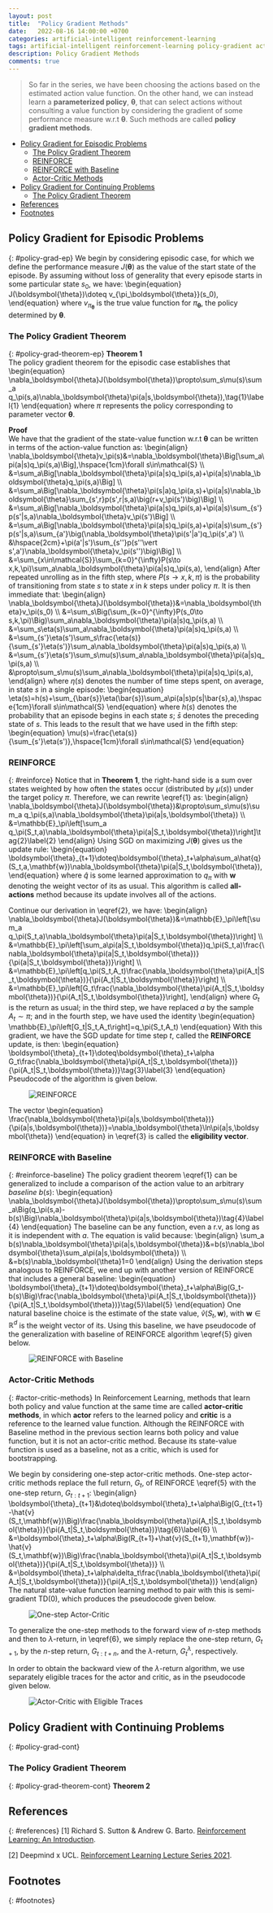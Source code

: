 ```yaml
---
layout: post
title:  "Policy Gradient Methods"
date:   2022-08-16 14:00:00 +0700
categories: artificial-intelligent reinforcement-learning
tags: artificial-intelligent reinforcement-learning policy-gradient actor-critic function-approximation my-rl
description: Policy Gradient Methods
comments: true
---
```

> So far in the series, we have been choosing the actions based on the estimated action value function. On the other hand, we can instead learn a **parameterized policy**, $\boldsymbol{\theta}$, that can select actions without consulting a value function by considering the gradient of some performance measure w.r.t $\boldsymbol{\theta}$. Such methods are called **policy gradient methods**.
<!-- excerpt-end -->

- [Policy Gradient for Episodic Problems](#policy-grad-ep)
	- [The Policy Gradient Theorem](#policy-grad-theorem-ep)
	- [REINFORCE](#reinforce)
	- [REINFORCE with Baseline](#reinforce-baseline)
	- [Actor-Critic Methods](#actor-critic-methods)
- [Policy Gradient for Continuing Problems](#policy-grad-cont)
	- [The Policy Gradient Theorem](#policy-grad-theorem-cont)
- [References](#references)
- [Footnotes](#footnotes)

## Policy Gradient for Episodic Problems
{: #policy-grad-ep}
We begin by considering episodic case, for which we define the performance measure $J(\boldsymbol{\theta})$ as the value of the start state of the episode. By assuming without loss of generality that every episode starts in some particular state $s_0$, we have:
\begin{equation}
J(\boldsymbol{\theta})\doteq v_{\pi_\boldsymbol{\theta}}(s_0),
\end{equation}
where $v_{\pi_\boldsymbol{\theta}}$ is the true value function for $\pi_\boldsymbol{\theta}$, the policy determined by $\boldsymbol{\theta}$.

### The Policy Gradient Theorem
{: #policy-grad-theorem-ep}
**Theorem 1**  
The policy gradient theorem for the episodic case establishes that
\begin{equation}
\nabla_\boldsymbol{\theta}J(\boldsymbol{\theta})\propto\sum_s\mu(s)\sum_a q_\pi(s,a)\nabla_\boldsymbol{\theta}\pi(a|s,\boldsymbol{\theta}),\tag{1}\label{1}
\end{equation}
where $\pi$ represents the policy corresponding to parameter vector $\boldsymbol{\theta}$.

**Proof**  
We have that the gradient of the state-value function w.r.t $\boldsymbol{\theta}$ can be written in terms of the action-value function as:
\begin{align}
\nabla_\boldsymbol{\theta}v_\pi(s)&=\nabla_\boldsymbol{\theta}\Big[\sum_a\pi(a|s)q_\pi(s,a)\Big],\hspace{1cm}\forall s\in\mathcal{S} \\\\ &=\sum_a\Big[\nabla_\boldsymbol{\theta}\pi(a|s)q_\pi(s,a)+\pi(a|s)\nabla_\boldsymbol{\theta}q_\pi(s,a)\Big] \\\\ &=\sum_a\Big[\nabla_\boldsymbol{\theta}\pi(s|a)q_\pi(a,s)+\pi(a|s)\nabla_\boldsymbol{\theta}\sum_{s',r}p(s',r|s,a)\big(r+v_\pi(s')\big)\Big] \\\\ &=\sum_a\Big[\nabla_\boldsymbol{\theta}\pi(a|s)q_\pi(s,a)+\pi(a|s)\sum_{s'}p(s'|s,a)\nabla_\boldsymbol{\theta}v_\pi(s')\Big] \\\\ &=\sum_a\Big[\nabla_\boldsymbol{\theta}\pi(a|s)q_\pi(s,a)+\pi(a|s)\sum_{s'}p(s'|s,a)\sum_{a'}\big(\nabla_\boldsymbol{\theta}\pi(s'|a')q_\pi(s',a') \\\\ &\hspace{2cm}+\pi(a'|s')\sum_{s\'\'}p(s\'\'\vert s',a')\nabla_\boldsymbol{\theta}v_\pi(s\'\')\big)\Big] \\\\ &=\sum_{x\in\mathcal{S}}\sum_{k=0}^{\infty}P(s\to x,k,\pi)\sum_a\nabla_\boldsymbol{\theta}\pi(a|s)q_\pi(s,a),
\end{align}
After repeated unrolling as in the fifth step, where $P(s\to x,k,\pi)$ is the probability of transitioning from state $s$ to state $x$ in $k$ steps under policy $\pi$. It is then immediate that:
\begin{align}
\nabla_\boldsymbol{\theta}J(\boldsymbol{\theta})&=\nabla_\boldsymbol{\theta}v_\pi(s_0) \\\\ &=\sum_s\Big(\sum_{k=0}^{\infty}P(s_0\to s,k,\pi)\Big)\sum_a\nabla_\boldsymbol{\theta}\pi(a|s)q_\pi(s,a) \\\\ &=\sum_s\eta(s)\sum_a\nabla_\boldsymbol{\theta}\pi(a|s)q_\pi(s,a) \\\\ &=\sum_{s'}\eta(s')\sum_s\frac{\eta(s)}{\sum_{s'}\eta(s')}\sum_a\nabla_\boldsymbol{\theta}\pi(a|s)q_\pi(s,a) \\\\ &=\sum_{s'}\eta(s')\sum_s\mu(s)\sum_a\nabla_\boldsymbol{\theta}\pi(a|s)q_\pi(s,a) \\\\ &\propto\sum_s\mu(s)\sum_a\nabla_\boldsymbol{\theta}\pi(a|s)q_\pi(s,a),
\end{align}
where $\eta(s)$ denotes the number of time steps spent, on average, in state $s$ in a single episode:
\begin{equation}
\eta(s)=h(s)+\sum_{\bar{s}}\eta(\bar{s})\sum_a\pi(a|s)p(s|\bar{s},a),\hspace{1cm}\forall s\in\mathcal{S}
\end{equation}
where $h(s)$ denotes the probability that an episode begins in each state $s$; $\bar{s}$ denotes the preceding state of $s$. This leads to the result that we have used in the fifth step:
\begin{equation}
\mu(s)=\frac{\eta(s)}{\sum_{s'}\eta(s')},\hspace{1cm}\forall s\in\mathcal{S}
\end{equation}

### REINFORCE
{: #reinforce}
Notice that in **Theorem 1**, the right-hand side is a sum over states weighted by how often the states occur (distributed by $\mu(s)$) under the target policy $\pi$. Therefore, we can rewrite \eqref{1} as:
\begin{align}
\nabla_\boldsymbol{\theta}J(\boldsymbol{\theta})&\propto\sum_s\mu(s)\sum_a q_\pi(s,a)\nabla_\boldsymbol{\theta}\pi(a|s,\boldsymbol{\theta}) \\\\ &=\mathbb{E}\_\pi\left[\sum_a q_\pi(S_t,a)\nabla_\boldsymbol{\theta}\pi(a|S_t,\boldsymbol{\theta})\right]\tag{2}\label{2}
\end{align}
Using SGD on maximizing $J(\boldsymbol{\theta})$ gives us the update rule:
\begin{equation}
\boldsymbol{\theta}\_{t+1}\doteq\boldsymbol{\theta}\_t+\alpha\sum_a\hat{q}(S_t,a,\mathbf{w})\nabla_\boldsymbol{\theta}\pi(a|S_t,\boldsymbol{\theta}),
\end{equation}
where $\hat{q}$ is some learned approximation to $q_\pi$ with $\mathbf{w}$ denoting the weight vector of its as usual. This algorithm is called **all-actions** method because its update involves all of the actions. 

Continue our derivation in \eqref{2}, we have:
\begin{align}
\nabla_\boldsymbol{\theta}J(\boldsymbol{\theta})&=\mathbb{E}\_\pi\left[\sum_a q_\pi(S_t,a)\nabla_\boldsymbol{\theta}\pi(a|S_t,\boldsymbol{\theta})\right] \\\\ &=\mathbb{E}\_\pi\left[\sum_a\pi(a|S_t,\boldsymbol{\theta})q_\pi(S_t,a)\frac{\nabla_\boldsymbol{\theta}\pi(a|S_t,\boldsymbol{\theta})}{\pi(a|S_t,\boldsymbol{\theta})}\right] \\\\ &=\mathbb{E}\_\pi\left[q_\pi(S_t,A_t)\frac{\nabla_\boldsymbol{\theta}\pi(A_t|S_t,\boldsymbol{\theta})}{\pi(A_t|S_t,\boldsymbol{\theta}}\right] \\\\ &=\mathbb{E}\_\pi\left[G_t\frac{\nabla_\boldsymbol{\theta}\pi(A_t|S_t,\boldsymbol{\theta})}{\pi(A_t|S_t,\boldsymbol{\theta}}\right],
\end{align}
where $G_t$ is the return as usual; in the third step, we have replaced $a$ by the sample $A_t\sim\pi$; and in the fourth step, we have used the identity
\begin{equation}
\mathbb{E}\_\pi\left[G_t|S_t,A_t\right]=q_\pi(S_t,A_t)
\end{equation}
With this gradient, we have the SGD update for time step $t$, called the **REINFORCE** update, is then:
\begin{equation}
\boldsymbol{\theta}\_{t+1}\doteq\boldsymbol{\theta}\_t+\alpha G_t\frac{\nabla_\boldsymbol{\theta}\pi(A_t|S_t,\boldsymbol{\theta})}{\pi(A_t|S_t,\boldsymbol{\theta})}\tag{3}\label{3}
\end{equation}
Pseudocode of the algorithm is given below.
<figure>
	<img src="/assets/images/2022-08-16/reinforce.png" alt="REINFORCE" style="display: block; margin-left: auto; margin-right: auto;"/>
	<figcaption style="text-align: center;font-style: italic;"></figcaption>
</figure>

The vector
\begin{equation}
\frac{\nabla_\boldsymbol{\theta}\pi(a|s,\boldsymbol{\theta})}{\pi(a|s,\boldsymbol{\theta})}=\nabla_\boldsymbol{\theta}\ln\pi(a|s,\boldsymbol{\theta})
\end{equation}
in \eqref{3} is called the **eligibility vector**.

### REINFORCE with Baseline
{: #reinforce-baseline}
The policy gradient theorem \eqref{1} can be generalized to include a comparison of the action value to an arbitrary *baseline* $b(s)$:
\begin{equation}
\nabla_\boldsymbol{\theta}J(\boldsymbol{\theta})\propto\sum_s\mu(s)\sum_a\Big(q_\pi(s,a)-b(s)\Big)\nabla_\boldsymbol{\theta}\pi(a|s,\boldsymbol{\theta})\tag{4}\label{4}
\end{equation}
The baseline can be any function, even a r.v, as long as it is independent with $a$. The equation is valid because:
\begin{align}
\sum_a b(s)\nabla_\boldsymbol{\theta}\pi(a|s,\boldsymbol{\theta})&=b(s)\nabla_\boldsymbol{\theta}\sum_a\pi(a|s,\boldsymbol{\theta}) \\\\ &=b(s)\nabla_\boldsymbol{\theta}1=0
\end{align}
Using the derivation steps analogous to REINFORCE, we end up with another version of REINFORCE that includes a general baseline:
\begin{equation}
\boldsymbol{\theta}\_{t+1}\doteq\boldsymbol{\theta}\_t+\alpha\Big(G_t-b(s)\Big)\frac{\nabla_\boldsymbol{\theta}\pi(A_t|S_t,\boldsymbol{\theta})}{\pi(A_t|S_t,\boldsymbol{\theta})}\tag{5}\label{5}
\end{equation}
One natural baseline choice is the estimate of the state value, $\hat{v}(S_t,\mathbf{w})$, with $\mathbf{w}\in\mathbb{R}^d$ is the weight vector of its. Using this baseline, we have pseudocode of the generalization with baseline of REINFORCE algorithm \eqref{5} given below.
<figure>
	<img src="/assets/images/2022-08-16/reinforce-baseline.png" alt="REINFORCE with Baseline" style="display: block; margin-left: auto; margin-right: auto;"/>
	<figcaption style="text-align: center;font-style: italic;"></figcaption>
</figure>

### Actor-Critic Methods
{: #actor-critic-methods}
In Reinforcement Learning, methods that learn both policy and value function at the same time are called **actor-critic methods**, in which **actor** refers to the learned policy and **critic** is a reference to the learned value function. Although the REINFORCE with Baseline method in the previous section learns both policy and value function, but it is not an actor-critic method. Because its state-value function is used as a baseline, not as a critic, which is used for bootstrapping.

We begin by considering one-step actor-critic methods. One-step actor-critic methods replace the full return, $G_t$, of REINFORCE \eqref{5} with the one-step return, $G_{t:t+1}$:
\begin{align}
\boldsymbol{\theta}\_{t+1}&\doteq\boldsymbol{\theta}\_t+\alpha\Big(G_{t:t+1}-\hat{v}(S_t,\mathbf{w})\Big)\frac{\nabla_\boldsymbol{\theta}\pi(A_t|S_t,\boldsymbol{\theta})}{\pi(A_t|S_t,\boldsymbol{\theta})}\tag{6}\label{6} \\\\ &=\boldsymbol{\theta}\_t+\alpha\Big(R_{t+1}+\hat{v}(S_{t+1},\mathbf{w})-\hat{v}(S_t,\mathbf{w})\Big)\frac{\nabla_\boldsymbol{\theta}\pi(A_t|S_t,\boldsymbol{\theta})}{\pi(A_t|S_t,\boldsymbol{\theta})} \\\\ &=\boldsymbol{\theta}\_t+\alpha\delta_t\frac{\nabla_\boldsymbol{\theta}\pi(A_t|S_t,\boldsymbol{\theta})}{\pi(A_t|S_t,\boldsymbol{\theta})}
\end{align}
The natural state-value function learning method to pair with this is semi-gradient TD(0), which produces the pseudocode given below.
<figure>
	<img src="/assets/images/2022-08-16/one-step-actor-critic.png" alt="One-step Actor-Critic" style="display: block; margin-left: auto; margin-right: auto;"/>
	<figcaption style="text-align: center;font-style: italic;"></figcaption>
</figure>

To generalize the one-step methods to the forward view of $n$-step methods and then to $\lambda$-return, in \eqref{6}, we simply replace the one-step return, $G_{t+1}$, by the $n$-step return, $G_{t:t+n}$, and the $\lambda$-return, $G_t^\lambda$, respectively.

In order to obtain the backward view of the $\lambda$-return algorithm, we use separately eligible traces for the actor and critic, as in the pseudocode given below.
<figure>
	<img src="/assets/images/2022-08-16/actor-critic-eligible-traces.png" alt="Actor-Critic with Eligible Traces" style="display: block; margin-left: auto; margin-right: auto;"/>
	<figcaption style="text-align: center;font-style: italic;"></figcaption>
</figure>

## Policy Gradient with Continuing Problems
{: #policy-grad-cont}

### The Policy Gradient Theorem
{: #policy-grad-theorem-cont}
**Theorem 2**  


## References
{: #references}
[1] Richard S. Sutton & Andrew G. Barto. [Reinforcement Learning: An Introduction](https://mitpress.mit.edu/books/reinforcement-learning-second-edition).  

[2] Deepmind x UCL. [Reinforcement Learning Lecture Series 2021](https://www.deepmind.com/learning-resources/reinforcement-learning-lecture-series-2021). 



## Footnotes
{: #footnotes}